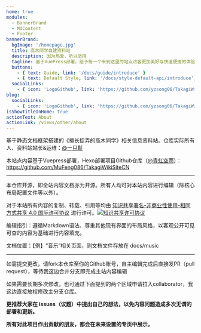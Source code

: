 ```yaml
---
home: true
modules:
  - BannerBrand
  - MdContent
  - Footer
bannerBrand:
  bgImage: '/homepage.jpg'
  title: 高木同学自建资料站
  description: 因为热爱，所以坚持
  tagline: 基于VuePress部署，给予每一个来到这里的站点访客更加美好与快速便捷的体验
  buttons:
    - { text: Guide, link: '/docs/guide/introduce' }
    - { text: Default Style, link: '/docs/style-default-api/introduce', type: 'plain' }
  socialLinks:
    - { icon: 'LogoGithub', link: 'https://github.com/yzsong06/TakagiWikiCNVue' }
blog:
  socialLinks:
    - { icon: 'LogoGithub', link: 'https://github.com/yzsong06/TakagiWikiCNVue' }
isShowTitleInHome: true
actionText: About
actionLink: /views/other/about
---
```


基于静态文档框架搭建的《擅长捉弄的高木同学》相关信息资料站。仓库实际所有人、资料站站长&运维：[@一只鬆](https://www.takagi.icu/)

本站点内容基于Vuepress部署，Hexo部署项目Github仓库（[@青虹空雨](https://github.com/MuFeng086)）：https://github.com/MuFeng086/TakagiWikiSiteCN

------

本仓库开源，即全站内容文档亦为开源。所有人均可对本站内容进行编辑（除核心布局配置文件等以外）。

对于本站所有内容的复制、转载、引用等均由 [知识共享署名-非商业性使用-相同方式共享 4.0 国际许可协议](http://creativecommons.org/licenses/by-nc-sa/4.0/) 进行许可。[![知识共享许可协议](https://camo.githubusercontent.com/f05d4039b67688cfdf339d2a445ad686a60551f9891734c418f7096184de5fac/68747470733a2f2f692e6372656174697665636f6d6d6f6e732e6f72672f6c2f62792d6e632d73612f342e302f38387833312e706e67)](http://creativecommons.org/licenses/by-nc-sa/4.0/)

编辑指引：遵循Markdown语法、尊重其他现有界面的布局风格，以客观公开可见可查的内容为基础进行内容填充。

文档位置：【例】“音乐”相关页面，则文档文件存放在 docs/music

------

如需提交更改，请fork本仓库至你的Github账号，自主编辑完成后直接发PR（pull request），等待我这边合并分支即完成主站内容编辑

如果需要长期多次修改，也可通过下面提到的两个区域申请拉入collaborator，我这边直接放权修改主分支仓库。

**更推荐大家在 issues（议题）中提出自己的想法，以免内容问题造成多次无谓的部署和更新。**

**所有对此项目作出贡献的朋友，都会在未来设置的专页中展示。**

